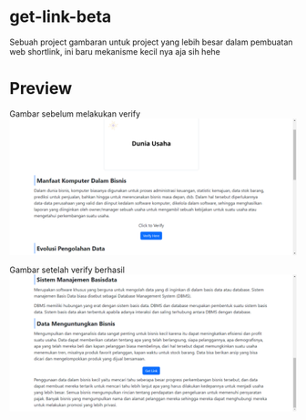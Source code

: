 # get-link-beta
Sebuah project gambaran untuk project yang lebih besar dalam pembuatan web shortlink, ini baru mekanisme kecil nya aja sih hehe

# Preview
Gambar sebelum melakukan verify
![preview-1](https://github.com/firzaaditiya/get-link-beta/blob/main/get-link-1.PNG)

Gambar setelah verify berhasil
![preview-2](https://github.com/firzaaditiya/get-link-beta/blob/main/get-link-2.PNG)
